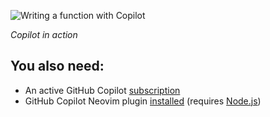 ![Writing a function with Copilot](https://qtccache.qt.io/images/copilot/Copilot.gif)

*Copilot in action*

## You also need:

- An active GitHub Copilot [subscription](https://github.com/features/copilot)
- GitHub Copilot Neovim plugin [installed](https://github.com/github/copilot.vim?tab=readme-ov-file#getting-started) (requires [Node.js](https://nodejs.org/en/download/package-manager))
